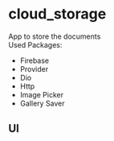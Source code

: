 # cloud_storage

App to store the documents<br>
Used Packages:
- Firebase
- Provider
- Dio
- Http
- Image Picker
- Gallery Saver

## UI
